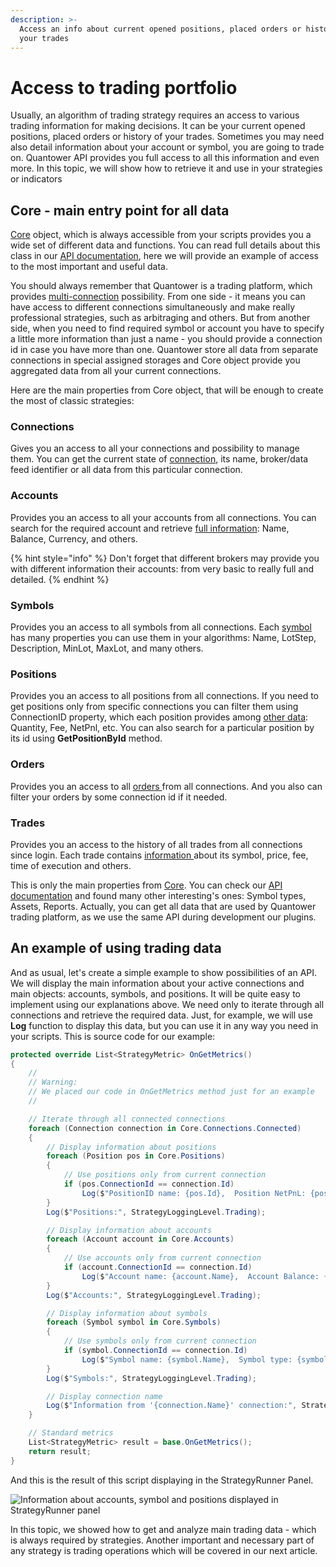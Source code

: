 ```yaml
---
description: >-
  Access an info about current opened positions, placed orders or history of
  your trades
---
```


# Access to trading portfolio

Usually, an algorithm of trading strategy requires an access to various trading information for making decisions. It can be your current opened positions, placed orders or history of your trades. Sometimes you may need also detail information about your account or symbol, you are going to trade on. Quantower API provides you full access to all this information and even more. In this topic, we will show how to retrieve it and use in your strategies or indicators

## Core - main entry point for all data

[Core](http://api.optimusflow.qtower.app/docs/TradingPlatform.BusinessLayer.Core.html) object, which is always accessible from your scripts provides you a wide set of different data and functions. You can read full details about this class in our [API documentation](http://api.optimusflow.qtower.app/index.html), here we will provide an example of access to the most important and useful data.

You should always remember that Quantower is a trading platform, which provides [multi-connection](https://help.optimusflow.qtower.app/~/edit/drafts/-LNQMn7Ysijevbuw-ICT/getting-started/connections-manager) possibility. From one side - it means you can have access to different connections simultaneously and make really professional strategies, such as arbitraging and others. But from another side, when you need to find required symbol or account you have to specify a little more information than just a name - you should provide a connection id in case you have more than one. Quantower store all data from separate connections in special assigned storages and Core object provide you aggregated data from all your current connections.

Here are the main properties from Core object, that will be enough to create the most of classic strategies:

### **Connections**

Gives you an access to all your connections and possibility to manage them. You can get the current state of [connection](http://api.optimusflow.qtower.app/docs/TradingPlatform.BusinessLayer.Connection.html), its name, broker/data feed identifier or all data from this particular connection.

### **Accounts**

Provides you an access to all your accounts from all connections. You can search for the required account and retrieve [full information](http://api.optimusflow.qtower.app/docs/TradingPlatform.BusinessLayer.Account.html): Name, Balance, Currency, and others.

{% hint style="info" %}
Don't forget that different brokers may provide you with different information their accounts: from very basic to really full and detailed.
{% endhint %}

### **Symbols**

Provides you an access to all symbols from all connections. Each [symbol ](http://api.optimusflow.qtower.app/docs/TradingPlatform.BusinessLayer.Symbol.html)has many properties you can use them in your algorithms: Name, LotStep, Description, MinLot, MaxLot, and many others.

### **Positions**

Provides you an access to all positions from all connections. If you need to get positions only from specific connections you can filter them using ConnectionID property, which each position provides among [other data](http://api.optimusflow.qtower.app/docs/TradingPlatform.BusinessLayer.Position.html): Quantity, Fee, NetPnl, etc. You can also search for a particular position by its id using **GetPositionById** method.

### **Orders**

Provides you an access to all [orders ](http://api.optimusflow.qtower.app/docs/TradingPlatform.BusinessLayer.Order.html)from all connections. And you also can filter your orders by some connection id if it needed.

### **Trades**

Provides you an access to the history of all trades from all connections since login. Each trade contains [information ](http://api.optimusflow.qtower.app/docs/TradingPlatform.BusinessLayer.Trade.html)about its symbol, price, fee, time of execution and others.

This is only the main properties from [Core](http://api.optimusflow.qtower.app/docs/TradingPlatform.BusinessLayer.Core.html). You can check our [API documentation](http://api.optimusflow.qtower.app/index.html) and found many other interesting's ones: Symbol types, Assets, Reports. Actually, you can get all data that are used by Quantower trading platform, as we use the same API during development our plugins.

## An example of using trading data

And as usual, let's create a simple example to show possibilities of an API. We will display the main information about your active connections and main objects: accounts, symbols, and positions. It will be quite easy to implement using our explanations above. We need only to iterate through all connections and retrieve the required data. Just, for example, we will use **Log** function to display this data, but you can use it in any way you need in your scripts. This is source code for our example:

```csharp
protected override List<StrategyMetric> OnGetMetrics()
{
    //
    // Warning:
    // We placed our code in OnGetMetrics method just for an example
    //

    // Iterate through all connected connections
    foreach (Connection connection in Core.Connections.Connected)
    {
        // Display information about positions                
        foreach (Position pos in Core.Positions)
        {
            // Use positions only from current connection
            if (pos.ConnectionId == connection.Id)
                Log($"PositionID name: {pos.Id},  Position NetPnL: {pos.NetPnL.ToString()}");
        }
        Log($"Positions:", StrategyLoggingLevel.Trading);

        // Display information about accounts                
        foreach (Account account in Core.Accounts)
        {
            // Use accounts only from current connection
            if (account.ConnectionId == connection.Id)
                Log($"Account name: {account.Name},  Account Balance: {account.Balance.ToString()}");
        }
        Log($"Accounts:", StrategyLoggingLevel.Trading);

        // Display information about symbols             
        foreach (Symbol symbol in Core.Symbols)
        {
            // Use symbols only from current connection
            if (symbol.ConnectionId == connection.Id)
                Log($"Symbol name: {symbol.Name},  Symbol type: {symbol.SymbolType.ToString()}, Bid: {symbol.Bid}, Ask: {symbol.Ask}");
        }
        Log($"Symbols:", StrategyLoggingLevel.Trading);

        // Display connection name
        Log($"Information from '{connection.Name}' connection:", StrategyLoggingLevel.Error);
    }

    // Standard metrics
    List<StrategyMetric> result = base.OnGetMetrics();            
    return result;            
}
```

And this is the result of this script displaying in the StrategyRunner Panel.

![Information about accounts, symbol and positions displayed in StrategyRunner panel](../.gitbook/assets/accessdataresult.png)

In this topic, we showed how to get and analyze main trading data - which is always required by strategies. Another important and necessary part of any strategy is trading operations which will be covered in our next article.

